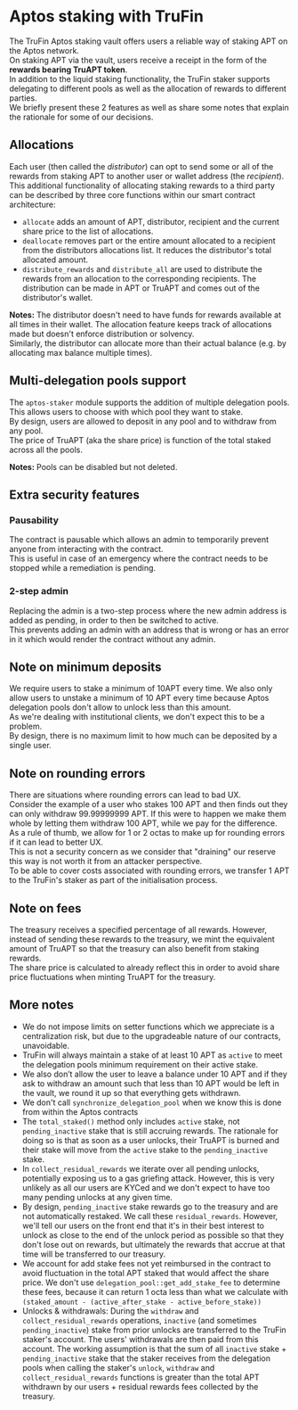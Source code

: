 # Aptos staking with TruFin

The TruFin Aptos staking vault offers users a reliable way of staking APT on the Aptos network.  
On staking APT via the vault, users receive a receipt in the form of the **rewards bearing TruAPT token**.  
In addition to the liquid staking functionality, the TruFin staker supports delegating to different pools as well as the allocation of rewards to different parties.  
We briefly present these 2 features as well as share some notes that explain the rationale for some of our decisions.

## Allocations

Each user (then called the *distributor*) can opt to send some or all of the rewards from staking APT to another user or wallet address (the *recipient*).  
This additional functionality of allocating staking rewards to a third party can be described by three core functions within our smart contract architecture:

- `allocate` adds an amount of APT, distributor, recipient and the current share price to the list of allocations.
- `deallocate` removes part or the entire amount allocated to a recipient from the distributors allocations list. It reduces the distributor's total allocated amount.
- `distribute_rewards` and `distribute_all` are used to distribute the rewards from an allocation to the corresponding recipients. The distribution can be made in APT or TruAPT and comes out of the distributor's wallet.

**Notes:**
The distributor doesn't need to have funds for rewards available at all times in their wallet. The allocation feature keeps track of allocations made but doesn't enforce distribution or solvency.  
Similarly, the distributor can allocate more than their actual balance (e.g. by allocating max balance multiple times).

## Multi-delegation pools support

The `aptos-staker` module supports the addition of multiple delegation pools.
This allows users to choose with which pool they want to stake.  
By design, users are allowed to deposit in any pool and to withdraw from any pool.  
The price of TruAPT (aka the share price) is function of the total staked across all the pools.

**Notes:**
Pools can be disabled but not deleted.

## Extra security features

### Pausability

The contract is pausable which allows an admin to temporarily prevent anyone from interacting with the contract.  
This is useful in case of an emergency where the contract needs to be stopped while a remediation is pending.

### 2-step admin

Replacing the admin is a two-step process where the new admin address is added as pending, in order to then be switched to active.  
This prevents adding an admin with an address that is wrong or has an error in it which would render the contract without any admin.

## Note on minimum deposits

We require users to stake a minimum of 10APT every time. We also only allow users to unstake a minimum of 10 APT every time  because Aptos delegation pools don't allow to unlock less than this amount.  
As we're dealing with institutional clients, we don't expect this to be a problem.  
By design, there is no maximum limit to how much can be deposited by a single user.

## Note on rounding errors

There are situations where rounding errors can lead to bad UX.  
Consider the example of a user who stakes 100 APT and then finds out they can only withdraw 99.99999999 APT. If this were to happen we make them whole by letting them withdraw 100 APT, while we pay for the difference.  
As a rule of thumb, we allow for 1 or 2 octas to make up for rounding errors if it can lead to better UX.  
This is not a security concern as we consider that "draining" our reserve this way is not worth it from an attacker perspective.  
To be able to cover costs associated with rounding errors, we transfer 1 APT to the TruFin's staker as part of the initialisation process.  

## Note on fees

The treasury receives a specified percentage of all rewards. However, instead of sending these rewards to the treasury, we mint the equivalent amount of TruAPT so that the treasury can also benefit from staking rewards.  
The share price is calculated to already reflect this in order to avoid share price fluctuations when minting TruAPT for the treasury.

## More notes

- We do not impose limits on setter functions which we appreciate is a centralization risk, but due to the upgradeable nature of our contracts, unavoidable.
- TruFin will always maintain a stake of at least 10 APT as `active` to meet the delegation pools minimum requirement on their active stake.
- We also don’t allow the user to leave a balance under 10 APT and if they ask to withdraw an amount such that less than 10 APT would be left in the vault, we round it up so that everything gets withdrawn.
- We don't call `synchronize_delegation_pool` when we know this is done from within the Aptos contracts
- The `total_staked()` method only includes `active` stake, not `pending_inactive` stake that is still accruing rewards. The rationale for doing so is that as soon as a user unlocks, their TruAPT is burned and their stake will move from the `active` stake to the `pending_inactive` stake.
- In `collect_residual_rewards` we iterate over all pending unlocks, potentially exposing us to a gas griefing attack. However, this is very unlikely as all our users are KYCed and we don't expect to have too many pending unlocks at any given time.
- By design, `pending_inactive` stake rewards go to the treasury and are not automatically restaked. We call these `residual_rewards`. However, we'll tell our users on the front end that it's in their best interest to unlock as close to the end of the unlock period as possible so that they don't lose out on rewards, but ultimately the rewards that accrue at that time will be transferred to our treasury.
- We account for add stake fees not yet reimbursed in the contract to avoid fluctuation in the total APT staked that would affect the share price. We don't use `delegation_pool::get_add_stake_fee` to determine these fees, because it can return 1 octa less than what we calculate with `(staked_amount - (active_after_stake - active_before_stake))`
- Unlocks & withdrawals:
During the `withdraw` and `collect_residual_rewards` operations, `inactive` (and sometimes `pending_inactive`) stake from prior unlocks are transferred to the TruFin staker's account. The users' withdrawals are then paid from this account.
The working assumption is that the sum of all `inactive` stake + `pending_inactive` stake that the staker receives from the delegation pools when calling the staker's `unlock`, `withdraw` and `collect_residual_rewards` functions is greater than the total APT withdrawn by our users + residual rewards fees collected by the treasury.
